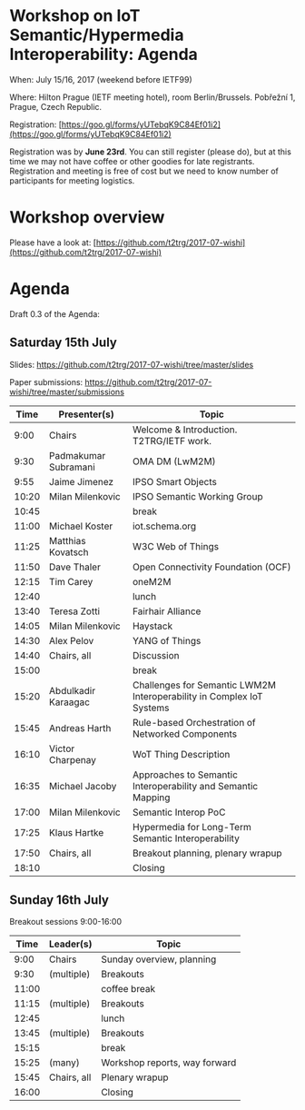 # Workshop on IoT Semantic/Hypermedia Interoperability: Agenda

When: July 15/16, 2017 (weekend before IETF99)

Where: Hilton Prague (IETF meeting hotel), room Berlin/Brussels. Pobřežní 1, Prague, Czech Republic.

Registration: [https://goo.gl/forms/yUTebqK9C84Ef01i2](https://goo.gl/forms/yUTebqK9C84Ef01i2)

Registration was by **June 23rd**.  You can still register (please do), but at this time we may not have coffee or other goodies for late registrants.
Registration and meeting is free of cost but we need to know number of participants for meeting logistics.

# Workshop overview

Please have a look at: [https://github.com/t2trg/2017-07-wishi](https://github.com/t2trg/2017-07-wishi)



# Agenda

Draft 0.3 of the Agenda:

## Saturday 15th July

Slides: <https://github.com/t2trg/2017-07-wishi/tree/master/slides>

Paper submissions: <https://github.com/t2trg/2017-07-wishi/tree/master/submissions>

|  Time | Presenter(s)         | Topic                                                                 |
|-------|----------------------|-----------------------------------------------------------------------|
|  9:00 | Chairs               | Welcome & Introduction. T2TRG/IETF work.                              |
|  9:30 | Padmakumar Subramani | OMA DM (LwM2M)                                                        |
|  9:55 | Jaime Jimenez        | IPSO Smart Objects                                                    |
| 10:20 | Milan Milenkovic     | IPSO Semantic Working Group                                           |
| 10:45 |                      | break                                                                 |
| 11:00 | Michael Koster       | iot.schema.org                                                        |
| 11:25 | Matthias Kovatsch    | W3C Web of Things                                                     |
| 11:50 | Dave Thaler          | Open Connectivity Foundation (OCF)                                    |
| 12:15 | Tim Carey            | oneM2M                                                                |
| 12:40 |                      | lunch                                                                 |
| 13:40 | Teresa Zotti         | Fairhair Alliance                                                     |
| 14:05 | Milan Milenkovic     | Haystack                                                              |
| 14:30 | Alex Pelov           | YANG of Things                                                        |
| 14:40 | Chairs, all          | Discussion                                                            |
| 15:00 |                      | break                                                                 |
| 15:20 | Abdulkadir Karaagac  | Challenges for Semantic LWM2M Interoperability in Complex IoT Systems |
| 15:45 | Andreas Harth        | Rule-based Orchestration of Networked Components                      |
| 16:10 | Victor Charpenay     | WoT Thing Description                                                 |
| 16:35 | Michael Jacoby       | Approaches to Semantic Interoperability and Semantic Mapping          |
| 17:00 | Milan Milenkovic     | Semantic Interop PoC                                                  |
| 17:25 | Klaus Hartke         | Hypermedia for Long-Term Semantic Interoperability                                                                      |
| 17:50 | Chairs, all          | Breakout planning, plenary wrapup                                     |
| 18:10 |                      | Closing                                                               |

## Sunday 16th July

Breakout sessions 9:00-16:00

|  Time | Leader(s)   | Topic                         |
|-------|-------------|-------------------------------|
|  9:00 | Chairs      | Sunday overview, planning     |
|  9:30 | (multiple)  | Breakouts                     |
| 11:00 |             | coffee break                  |
| 11:15 | (multiple)  | Breakouts                     |
| 12:45 |             | lunch                         |
| 13:45 | (multiple)  | Breakouts                     |
| 15:15 |             | break                         |
| 15:25 | (many)      | Workshop reports, way forward |
| 15:45 | Chairs, all | Plenary wrapup                |
| 16:00 |             | Closing                       |
